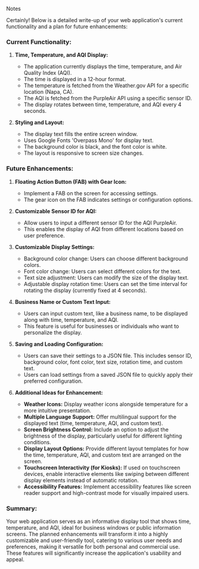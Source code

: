 Notes

Certainly! Below is a detailed write-up of your web application's current functionality and a plan for future enhancements:

### Current Functionality:
1. **Time, Temperature, and AQI Display:**
   - The application currently displays the time, temperature, and Air Quality Index (AQI).
   - The time is displayed in a 12-hour format.
   - The temperature is fetched from the Weather.gov API for a specific location (Napa, CA).
   - The AQI is fetched from the PurpleAir API using a specific sensor ID.
   - The display rotates between time, temperature, and AQI every 4 seconds.

2. **Styling and Layout:**
   - The display text fills the entire screen window.
   - Uses Google Fonts 'Overpass Mono' for display text.
   - The background color is black, and the font color is white.
   - The layout is responsive to screen size changes.

### Future Enhancements:
1. **Floating Action Button (FAB) with Gear Icon:**
   - Implement a FAB on the screen for accessing settings.
   - The gear icon on the FAB indicates settings or configuration options.

2. **Customizable Sensor ID for AQI:**
   - Allow users to input a different sensor ID for the AQI PurpleAir.
   - This enables the display of AQI from different locations based on user preference.

3. **Customizable Display Settings:**
   - Background color change: Users can choose different background colors.
   - Font color change: Users can select different colors for the text.
   - Text size adjustment: Users can modify the size of the display text.
   - Adjustable display rotation time: Users can set the time interval for rotating the display (currently fixed at 4 seconds).

4. **Business Name or Custom Text Input:**
   - Users can input custom text, like a business name, to be displayed along with time, temperature, and AQI.
   - This feature is useful for businesses or individuals who want to personalize the display.

5. **Saving and Loading Configuration:**
   - Users can save their settings to a JSON file. This includes sensor ID, background color, font color, text size, rotation time, and custom text.
   - Users can load settings from a saved JSON file to quickly apply their preferred configuration.

6. **Additional Ideas for Enhancement:**
   - **Weather Icons:** Display weather icons alongside temperature for a more intuitive presentation.
   - **Multiple Language Support:** Offer multilingual support for the displayed text (time, temperature, AQI, and custom text).
   - **Screen Brightness Control:** Include an option to adjust the brightness of the display, particularly useful for different lighting conditions.
   - **Display Layout Options:** Provide different layout templates for how the time, temperature, AQI, and custom text are arranged on the screen.
   - **Touchscreen Interactivity (for Kiosks):** If used on touchscreen devices, enable interactive elements like swiping between different display elements instead of automatic rotation.
   - **Accessibility Features:** Implement accessibility features like screen reader support and high-contrast mode for visually impaired users.

### Summary:
Your web application serves as an informative display tool that shows time, temperature, and AQI, ideal for business windows or public information screens. The planned enhancements will transform it into a highly customizable and user-friendly tool, catering to various user needs and preferences, making it versatile for both personal and commercial use. These features will significantly increase the application's usability and appeal.